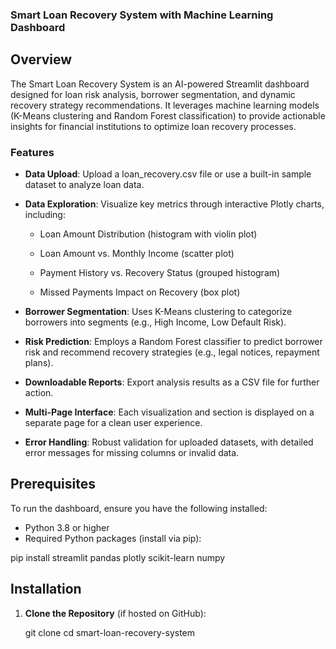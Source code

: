### Smart Loan Recovery System with Machine Learning Dashboard

## Overview

The Smart Loan Recovery System is an AI-powered Streamlit dashboard designed for loan risk analysis, borrower segmentation, and dynamic recovery strategy recommendations. It leverages machine learning models (K-Means clustering and Random Forest classification) to provide actionable insights for financial institutions to optimize loan recovery processes.

### Features

* **Data Upload**: Upload a loan_recovery.csv file or use a built-in sample dataset to analyze loan data.

* **Data Exploration**: Visualize key metrics through interactive Plotly charts, including:

  * Loan Amount Distribution (histogram with violin plot)

  * Loan Amount vs. Monthly Income (scatter plot)

  * Payment History vs. Recovery Status (grouped histogram)

  * Missed Payments Impact on Recovery (box plot)

* **Borrower Segmentation**: Uses K-Means clustering to categorize borrowers into segments (e.g., High Income, Low Default Risk).

* **Risk Prediction**: Employs a Random Forest classifier to predict borrower risk and recommend recovery strategies (e.g., legal notices, repayment plans).

* **Downloadable Reports**: Export analysis results as a CSV file for further action.

* **Multi-Page Interface**: Each visualization and section is displayed on a separate page for a clean user experience.

* **Error Handling**: Robust validation for uploaded datasets, with detailed error messages for missing columns or invalid data.

## Prerequisites

To run the dashboard, ensure you have the following installed:
 * Python 3.8 or higher
 * Required Python packages (install via pip):

 pip install streamlit pandas plotly scikit-learn numpy

## Installation

1. **Clone the Repository** (if hosted on GitHub):

   git clone <repository-url>
   cd smart-loan-recovery-system

